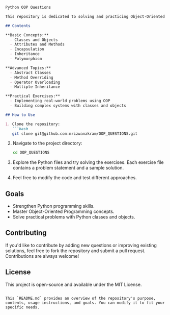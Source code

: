 ```markdown
Python OOP Questions

This repository is dedicated to solving and practicing Object-Oriented Programming (OOP) questions in Python. The goal is to enhance programming skills, deepen understanding of OOP concepts, and build a solid foundation in Python.

## Contents

**Basic Concepts:**
  - Classes and Objects
  - Attributes and Methods
  - Encapsulation
  - Inheritance
  - Polymorphism

**Advanced Topics:**
  - Abstract Classes
  - Method Overriding
  - Operator Overloading
  - Multiple Inheritance

**Practical Exercises:**
  - Implementing real-world problems using OOP
  - Building complex systems with classes and objects

## How to Use

1. Clone the repository:
   ```bash
   git clone git@github.com:mrizwanakram/OOP_QUESTIONS.git
   ```

2. Navigate to the project directory:
   ```bash
   cd OOP_QUESTIONS
   ```

3. Explore the Python files and try solving the exercises. Each exercise file contains a problem statement and a sample solution.

4. Feel free to modify the code and test different approaches.

## Goals

- Strengthen Python programming skills.
- Master Object-Oriented Programming concepts.
- Solve practical problems with Python classes and objects.

## Contributing

If you'd like to contribute by adding new questions or improving existing solutions, feel free to fork the repository and submit a pull request. Contributions are always welcome!

## License

This project is open-source and available under the MIT License.
```

This `README.md` provides an overview of the repository's purpose, contents, usage instructions, and goals. You can modify it to fit your specific needs.
